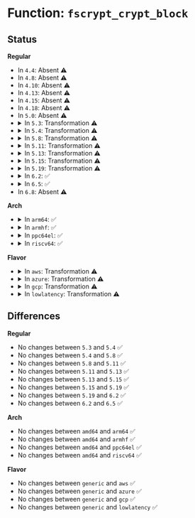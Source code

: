 # Function: <code>fscrypt_crypt_block</code>

## Status
<b>Regular</b>
<ul>
<li>
In <code>4.4</code>: Absent ⚠️
</li>
<li>
In <code>4.8</code>: Absent ⚠️
</li>
<li>
In <code>4.10</code>: Absent ⚠️
</li>
<li>
In <code>4.13</code>: Absent ⚠️
</li>
<li>
In <code>4.15</code>: Absent ⚠️
</li>
<li>
In <code>4.18</code>: Absent ⚠️
</li>
<li>
In <code>5.0</code>: Absent ⚠️
</li>
<li>
<details>
<summary>In <code>5.3</code>: Transformation ⚠️</summary>

```c
int fscrypt_crypt_block(const struct inode *inode, fscrypt_direction_t rw, u64 lblk_num, struct page *src_page, struct page *dest_page, unsigned int len, unsigned int offs, gfp_t gfp_flags);
```

**Collision:** Unique Global

**Inline:** No

**Transformation:** True

**Instances:**

```
In fs/crypto/crypto.c (0)
Location: fs/crypto/crypto.c:152
Inline: False
Direct callers:
  - fs/crypto/crypto.c:fscrypt_decrypt_block_inplace
  - fs/crypto/crypto.c:fscrypt_decrypt_pagecache_blocks
  - fs/crypto/crypto.c:fscrypt_encrypt_block_inplace
  - fs/crypto/crypto.c:fscrypt_encrypt_pagecache_blocks
  - fs/crypto/bio.c:fscrypt_zeroout_range
```
**Symbols:**

```
ffffffff81337178-ffffffff813371b6: fscrypt_crypt_block.cold (STB_LOCAL)
ffffffff81336bc0-ffffffff81336e0e: fscrypt_crypt_block (STB_GLOBAL)
```
</details>
</li>
<li>
<details>
<summary>In <code>5.4</code>: Transformation ⚠️</summary>

```c
int fscrypt_crypt_block(const struct inode *inode, fscrypt_direction_t rw, u64 lblk_num, struct page *src_page, struct page *dest_page, unsigned int len, unsigned int offs, gfp_t gfp_flags);
```

**Collision:** Unique Global

**Inline:** No

**Transformation:** True

**Instances:**

```
In fs/crypto/crypto.c (0)
Location: fs/crypto/crypto.c:152
Inline: False
Direct callers:
  - fs/crypto/crypto.c:fscrypt_decrypt_block_inplace
  - fs/crypto/crypto.c:fscrypt_decrypt_pagecache_blocks
  - fs/crypto/crypto.c:fscrypt_encrypt_block_inplace
  - fs/crypto/crypto.c:fscrypt_encrypt_pagecache_blocks
  - fs/crypto/bio.c:fscrypt_zeroout_range
```
**Symbols:**

```
ffffffff8134ad48-ffffffff8134ad7d: fscrypt_crypt_block.cold (STB_LOCAL)
ffffffff8134a790-ffffffff8134a9e4: fscrypt_crypt_block (STB_GLOBAL)
```
</details>
</li>
<li>
<details>
<summary>In <code>5.8</code>: Transformation ⚠️</summary>

```c
int fscrypt_crypt_block(const struct inode *inode, fscrypt_direction_t rw, u64 lblk_num, struct page *src_page, struct page *dest_page, unsigned int len, unsigned int offs, gfp_t gfp_flags);
```

**Collision:** Unique Global

**Inline:** No

**Transformation:** True

**Instances:**

```
In fs/crypto/crypto.c (0)
Location: fs/crypto/crypto.c:93
Inline: False
Direct callers:
  - fs/crypto/crypto.c:fscrypt_decrypt_block_inplace
  - fs/crypto/crypto.c:fscrypt_decrypt_pagecache_blocks
  - fs/crypto/crypto.c:fscrypt_encrypt_block_inplace
  - fs/crypto/crypto.c:fscrypt_encrypt_pagecache_blocks
  - fs/crypto/bio.c:fscrypt_zeroout_range
```
**Symbols:**

```
ffffffff813904b8-ffffffff813904ed: fscrypt_crypt_block.cold (STB_LOCAL)
ffffffff8138fef0-ffffffff8139013f: fscrypt_crypt_block (STB_GLOBAL)
```
</details>
</li>
<li>
<details>
<summary>In <code>5.11</code>: Transformation ⚠️</summary>

```c
int fscrypt_crypt_block(const struct inode *inode, fscrypt_direction_t rw, u64 lblk_num, struct page *src_page, struct page *dest_page, unsigned int len, unsigned int offs, gfp_t gfp_flags);
```

**Collision:** Unique Global

**Inline:** No

**Transformation:** True

**Instances:**

```
In fs/crypto/crypto.c (0)
Location: fs/crypto/crypto.c:93
Inline: False
Direct callers:
  - fs/crypto/crypto.c:fscrypt_decrypt_block_inplace
  - fs/crypto/crypto.c:fscrypt_decrypt_pagecache_blocks
  - fs/crypto/crypto.c:fscrypt_encrypt_block_inplace
  - fs/crypto/crypto.c:fscrypt_encrypt_pagecache_blocks
  - fs/crypto/bio.c:fscrypt_zeroout_range
```
**Symbols:**

```
ffffffff81bead69-ffffffff81bead9e: fscrypt_crypt_block.cold (STB_LOCAL)
ffffffff813a1530-ffffffff813a177f: fscrypt_crypt_block (STB_GLOBAL)
```
</details>
</li>
<li>
<details>
<summary>In <code>5.13</code>: Transformation ⚠️</summary>

```c
int fscrypt_crypt_block(const struct inode *inode, fscrypt_direction_t rw, u64 lblk_num, struct page *src_page, struct page *dest_page, unsigned int len, unsigned int offs, gfp_t gfp_flags);
```

**Collision:** Unique Global

**Inline:** No

**Transformation:** True

**Instances:**

```
In fs/crypto/crypto.c (0)
Location: fs/crypto/crypto.c:93
Inline: False
Direct callers:
  - fs/crypto/crypto.c:fscrypt_decrypt_block_inplace
  - fs/crypto/crypto.c:fscrypt_decrypt_pagecache_blocks
  - fs/crypto/crypto.c:fscrypt_encrypt_block_inplace
  - fs/crypto/crypto.c:fscrypt_encrypt_pagecache_blocks
  - fs/crypto/bio.c:fscrypt_zeroout_range
```
**Symbols:**

```
ffffffff81bdcdb6-ffffffff81bdcdeb: fscrypt_crypt_block.cold (STB_LOCAL)
ffffffff813a86c0-ffffffff813a8912: fscrypt_crypt_block (STB_GLOBAL)
```
</details>
</li>
<li>
<details>
<summary>In <code>5.15</code>: Transformation ⚠️</summary>

```c
int fscrypt_crypt_block(const struct inode *inode, fscrypt_direction_t rw, u64 lblk_num, struct page *src_page, struct page *dest_page, unsigned int len, unsigned int offs, gfp_t gfp_flags);
```

**Collision:** Unique Global

**Inline:** No

**Transformation:** True

**Instances:**

```
In fs/crypto/crypto.c (0)
Location: fs/crypto/crypto.c:93
Inline: False
Direct callers:
  - fs/crypto/crypto.c:fscrypt_decrypt_block_inplace
  - fs/crypto/crypto.c:fscrypt_decrypt_pagecache_blocks
  - fs/crypto/crypto.c:fscrypt_encrypt_block_inplace
  - fs/crypto/crypto.c:fscrypt_encrypt_pagecache_blocks
  - fs/crypto/bio.c:fscrypt_zeroout_range
```
**Symbols:**

```
ffffffff81cc619e-ffffffff81cc61d3: fscrypt_crypt_block.cold (STB_LOCAL)
ffffffff813f7e00-ffffffff813f8052: fscrypt_crypt_block (STB_GLOBAL)
```
</details>
</li>
<li>
<details>
<summary>In <code>5.19</code>: Transformation ⚠️</summary>

```c
int fscrypt_crypt_block(const struct inode *inode, fscrypt_direction_t rw, u64 lblk_num, struct page *src_page, struct page *dest_page, unsigned int len, unsigned int offs, gfp_t gfp_flags);
```

**Collision:** Unique Global

**Inline:** No

**Transformation:** True

**Instances:**

```
In fs/crypto/crypto.c (0)
Location: fs/crypto/crypto.c:101
Inline: False
Direct callers:
  - fs/crypto/crypto.c:fscrypt_decrypt_block_inplace
  - fs/crypto/crypto.c:fscrypt_decrypt_pagecache_blocks
  - fs/crypto/crypto.c:fscrypt_encrypt_block_inplace
  - fs/crypto/crypto.c:fscrypt_encrypt_pagecache_blocks
  - fs/crypto/bio.c:fscrypt_zeroout_range
```
**Symbols:**

```
ffffffff81e78412-ffffffff81e7844b: fscrypt_crypt_block.cold (STB_LOCAL)
ffffffff8146ab20-ffffffff8146ae1e: fscrypt_crypt_block (STB_GLOBAL)
```
</details>
</li>
<li>
<details>
<summary>In <code>6.2</code>: ✅</summary>

```c
int fscrypt_crypt_block(const struct inode *inode, fscrypt_direction_t rw, u64 lblk_num, struct page *src_page, struct page *dest_page, unsigned int len, unsigned int offs, gfp_t gfp_flags);
```

**Collision:** Unique Global

**Inline:** No

**Transformation:** False

**Instances:**

```
In fs/crypto/crypto.c (ffffffff814fbc40)
Location: fs/crypto/crypto.c:101
Inline: False
Direct callers:
  - fs/crypto/crypto.c:fscrypt_decrypt_block_inplace
  - fs/crypto/crypto.c:fscrypt_decrypt_pagecache_blocks
  - fs/crypto/crypto.c:fscrypt_encrypt_block_inplace
  - fs/crypto/crypto.c:fscrypt_encrypt_pagecache_blocks
  - fs/crypto/bio.c:fscrypt_zeroout_range
```
**Symbols:**

```
ffffffff814fbc40-ffffffff814fbf53: fscrypt_crypt_block (STB_GLOBAL)
```
</details>
</li>
<li>
<details>
<summary>In <code>6.5</code>: ✅</summary>

```c
int fscrypt_crypt_block(const struct inode *inode, fscrypt_direction_t rw, u64 lblk_num, struct page *src_page, struct page *dest_page, unsigned int len, unsigned int offs, gfp_t gfp_flags);
```

**Collision:** Unique Global

**Inline:** No

**Transformation:** False

**Instances:**

```
In fs/crypto/crypto.c (ffffffff81532f70)
Location: fs/crypto/crypto.c:101
Inline: False
Direct callers:
  - fs/crypto/crypto.c:fscrypt_decrypt_block_inplace
  - fs/crypto/crypto.c:fscrypt_decrypt_pagecache_blocks
  - fs/crypto/crypto.c:fscrypt_encrypt_block_inplace
  - fs/crypto/crypto.c:fscrypt_encrypt_pagecache_blocks
  - fs/crypto/bio.c:fscrypt_zeroout_range
```
**Symbols:**

```
ffffffff81532f70-ffffffff81533283: fscrypt_crypt_block (STB_GLOBAL)
```
</details>
</li>
<li>
In <code>6.8</code>: Absent ⚠️
</li>
</ul>
<b>Arch</b>
<ul>
<li>
<details>
<summary>In <code>arm64</code>: ✅</summary>

```c
int fscrypt_crypt_block(const struct inode *inode, fscrypt_direction_t rw, u64 lblk_num, struct page *src_page, struct page *dest_page, unsigned int len, unsigned int offs, gfp_t gfp_flags);
```

**Collision:** Unique Global

**Inline:** No

**Transformation:** False

**Instances:**

```
In fs/crypto/crypto.c (ffff80001040af80)
Location: fs/crypto/crypto.c:152
Inline: False
Direct callers:
  - fs/crypto/crypto.c:fscrypt_decrypt_block_inplace
  - fs/crypto/crypto.c:fscrypt_decrypt_pagecache_blocks
  - fs/crypto/crypto.c:fscrypt_encrypt_block_inplace
  - fs/crypto/crypto.c:fscrypt_encrypt_pagecache_blocks
  - fs/crypto/bio.c:fscrypt_zeroout_range
```
**Symbols:**

```
ffff80001040af80-ffff80001040b1d0: fscrypt_crypt_block (STB_GLOBAL)
```
</details>
</li>
<li>
<details>
<summary>In <code>armhf</code>: ✅</summary>

```c
int fscrypt_crypt_block(const struct inode *inode, fscrypt_direction_t rw, u64 lblk_num, struct page *src_page, struct page *dest_page, unsigned int len, unsigned int offs, gfp_t gfp_flags);
```

**Collision:** Unique Global

**Inline:** No

**Transformation:** False

**Instances:**

```
In fs/crypto/crypto.c (c05d8110)
Location: fs/crypto/crypto.c:152
Inline: False
Direct callers:
  - fs/crypto/crypto.c:fscrypt_decrypt_block_inplace
  - fs/crypto/crypto.c:fscrypt_decrypt_pagecache_blocks
  - fs/crypto/crypto.c:fscrypt_encrypt_block_inplace
  - fs/crypto/crypto.c:fscrypt_encrypt_pagecache_blocks
  - fs/crypto/bio.c:fscrypt_zeroout_range
```
**Symbols:**

```
c05d8110-c05d83e4: fscrypt_crypt_block (STB_GLOBAL)
```
</details>
</li>
<li>
<details>
<summary>In <code>ppc64el</code>: ✅</summary>

```c
int fscrypt_crypt_block(const struct inode *inode, fscrypt_direction_t rw, u64 lblk_num, struct page *src_page, struct page *dest_page, unsigned int len, unsigned int offs, gfp_t gfp_flags);
```

**Collision:** Unique Global

**Inline:** No

**Transformation:** False

**Instances:**

```
In fs/crypto/crypto.c (c000000000517a10)
Location: fs/crypto/crypto.c:152
Inline: False
Direct callers:
  - fs/crypto/crypto.c:fscrypt_decrypt_block_inplace
  - fs/crypto/crypto.c:fscrypt_decrypt_pagecache_blocks
  - fs/crypto/crypto.c:fscrypt_encrypt_block_inplace
  - fs/crypto/crypto.c:fscrypt_encrypt_pagecache_blocks
  - fs/crypto/bio.c:fscrypt_zeroout_range
```
**Symbols:**

```
c000000000517a10-c000000000517d00: fscrypt_crypt_block (STB_GLOBAL)
```
</details>
</li>
<li>
<details>
<summary>In <code>riscv64</code>: ✅</summary>

```c
int fscrypt_crypt_block(const struct inode *inode, fscrypt_direction_t rw, u64 lblk_num, struct page *src_page, struct page *dest_page, unsigned int len, unsigned int offs, gfp_t gfp_flags);
```

**Collision:** Unique Global

**Inline:** No

**Transformation:** False

**Instances:**

```
In fs/crypto/crypto.c (ffffffe0002b4cc4)
Location: fs/crypto/crypto.c:152
Inline: False
Direct callers:
  - fs/crypto/crypto.c:fscrypt_decrypt_block_inplace
  - fs/crypto/crypto.c:fscrypt_decrypt_pagecache_blocks
  - fs/crypto/crypto.c:fscrypt_encrypt_block_inplace
  - fs/crypto/crypto.c:fscrypt_encrypt_pagecache_blocks
  - fs/crypto/bio.c:fscrypt_zeroout_range
```
**Symbols:**

```
ffffffe0002b4cc4-ffffffe0002b4ebc: fscrypt_crypt_block (STB_GLOBAL)
```
</details>
</li>
</ul>
<b>Flavor</b>
<ul>
<li>
<details>
<summary>In <code>aws</code>: Transformation ⚠️</summary>

```c
int fscrypt_crypt_block(const struct inode *inode, fscrypt_direction_t rw, u64 lblk_num, struct page *src_page, struct page *dest_page, unsigned int len, unsigned int offs, gfp_t gfp_flags);
```

**Collision:** Unique Global

**Inline:** No

**Transformation:** True

**Instances:**

```
In fs/crypto/crypto.c (0)
Location: fs/crypto/crypto.c:152
Inline: False
Direct callers:
  - fs/crypto/crypto.c:fscrypt_decrypt_block_inplace
  - fs/crypto/crypto.c:fscrypt_decrypt_pagecache_blocks
  - fs/crypto/crypto.c:fscrypt_encrypt_block_inplace
  - fs/crypto/crypto.c:fscrypt_encrypt_pagecache_blocks
  - fs/crypto/bio.c:fscrypt_zeroout_range
```
**Symbols:**

```
ffffffff81343328-ffffffff8134335d: fscrypt_crypt_block.cold (STB_LOCAL)
ffffffff81342d70-ffffffff81342fc4: fscrypt_crypt_block (STB_GLOBAL)
```
</details>
</li>
<li>
<details>
<summary>In <code>azure</code>: Transformation ⚠️</summary>

```c
int fscrypt_crypt_block(const struct inode *inode, fscrypt_direction_t rw, u64 lblk_num, struct page *src_page, struct page *dest_page, unsigned int len, unsigned int offs, gfp_t gfp_flags);
```

**Collision:** Unique Global

**Inline:** No

**Transformation:** True

**Instances:**

```
In fs/crypto/crypto.c (0)
Location: fs/crypto/crypto.c:152
Inline: False
Direct callers:
  - fs/crypto/crypto.c:fscrypt_decrypt_block_inplace
  - fs/crypto/crypto.c:fscrypt_decrypt_pagecache_blocks
  - fs/crypto/crypto.c:fscrypt_encrypt_block_inplace
  - fs/crypto/crypto.c:fscrypt_encrypt_pagecache_blocks
  - fs/crypto/bio.c:fscrypt_zeroout_range
```
**Symbols:**

```
ffffffff81334008-ffffffff8133403d: fscrypt_crypt_block.cold (STB_LOCAL)
ffffffff81333a50-ffffffff81333ca4: fscrypt_crypt_block (STB_GLOBAL)
```
</details>
</li>
<li>
<details>
<summary>In <code>gcp</code>: Transformation ⚠️</summary>

```c
int fscrypt_crypt_block(const struct inode *inode, fscrypt_direction_t rw, u64 lblk_num, struct page *src_page, struct page *dest_page, unsigned int len, unsigned int offs, gfp_t gfp_flags);
```

**Collision:** Unique Global

**Inline:** No

**Transformation:** True

**Instances:**

```
In fs/crypto/crypto.c (0)
Location: fs/crypto/crypto.c:152
Inline: False
Direct callers:
  - fs/crypto/crypto.c:fscrypt_decrypt_block_inplace
  - fs/crypto/crypto.c:fscrypt_decrypt_pagecache_blocks
  - fs/crypto/crypto.c:fscrypt_encrypt_block_inplace
  - fs/crypto/crypto.c:fscrypt_encrypt_pagecache_blocks
  - fs/crypto/bio.c:fscrypt_zeroout_range
```
**Symbols:**

```
ffffffff81340df8-ffffffff81340e2d: fscrypt_crypt_block.cold (STB_LOCAL)
ffffffff81340840-ffffffff81340a94: fscrypt_crypt_block (STB_GLOBAL)
```
</details>
</li>
<li>
<details>
<summary>In <code>lowlatency</code>: Transformation ⚠️</summary>

```c
int fscrypt_crypt_block(const struct inode *inode, fscrypt_direction_t rw, u64 lblk_num, struct page *src_page, struct page *dest_page, unsigned int len, unsigned int offs, gfp_t gfp_flags);
```

**Collision:** Unique Global

**Inline:** No

**Transformation:** True

**Instances:**

```
In fs/crypto/crypto.c (0)
Location: fs/crypto/crypto.c:152
Inline: False
Direct callers:
  - fs/crypto/crypto.c:fscrypt_decrypt_block_inplace
  - fs/crypto/crypto.c:fscrypt_decrypt_pagecache_blocks
  - fs/crypto/crypto.c:fscrypt_encrypt_block_inplace
  - fs/crypto/crypto.c:fscrypt_encrypt_pagecache_blocks
  - fs/crypto/bio.c:fscrypt_zeroout_range
```
**Symbols:**

```
ffffffff813540f8-ffffffff8135412d: fscrypt_crypt_block.cold (STB_LOCAL)
ffffffff81353b40-ffffffff81353d94: fscrypt_crypt_block (STB_GLOBAL)
```
</details>
</li>
</ul>

## Differences
<b>Regular</b>
<ul>
<li>
No changes between <code>5.3</code> and <code>5.4</code> ✅
</li>
<li>
No changes between <code>5.4</code> and <code>5.8</code> ✅
</li>
<li>
No changes between <code>5.8</code> and <code>5.11</code> ✅
</li>
<li>
No changes between <code>5.11</code> and <code>5.13</code> ✅
</li>
<li>
No changes between <code>5.13</code> and <code>5.15</code> ✅
</li>
<li>
No changes between <code>5.15</code> and <code>5.19</code> ✅
</li>
<li>
No changes between <code>5.19</code> and <code>6.2</code> ✅
</li>
<li>
No changes between <code>6.2</code> and <code>6.5</code> ✅
</li>
</ul>
<b>Arch</b>
<ul>
<li>
No changes between <code>amd64</code> and <code>arm64</code> ✅
</li>
<li>
No changes between <code>amd64</code> and <code>armhf</code> ✅
</li>
<li>
No changes between <code>amd64</code> and <code>ppc64el</code> ✅
</li>
<li>
No changes between <code>amd64</code> and <code>riscv64</code> ✅
</li>
</ul>
<b>Flavor</b>
<ul>
<li>
No changes between <code>generic</code> and <code>aws</code> ✅
</li>
<li>
No changes between <code>generic</code> and <code>azure</code> ✅
</li>
<li>
No changes between <code>generic</code> and <code>gcp</code> ✅
</li>
<li>
No changes between <code>generic</code> and <code>lowlatency</code> ✅
</li>
</ul>

